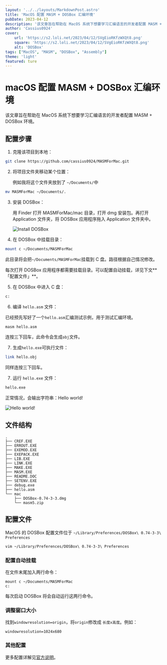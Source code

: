 ```yaml
---
layout: '../../layouts/MarkdownPost.astro'
title: 'MacOS 配置 MASM + DOSBox 汇编环境'
pubDate: 2023-04-12
description: '该文章旨在帮助在 MacOS 系统下想要学习汇编语言的开发者配置 MASM + DOSBox 环境。'
author: 'Cassius0924'
cover:
    url: 'https://s2.loli.net/2023/04/12/SVgEioRKfzWXQt8.png'
    square: 'https://s2.loli.net/2023/04/12/SVgEioRKfzWXQt8.png'
    alt: 'DOSBox'
tags: ["MacOS", "MASM", "DOSBox", "Assembly"]
theme: 'light'
featured: ture
---
```


# macOS 配置 MASM + DOSBox 汇编环境

该文章旨在帮助在 MacOS 系统下想要学习汇编语言的开发者配置 MASM + DOSBox 环境。

## 配置步骤

1. 克隆该项目到本地：

```bash
git clone https://github.com/cassius0924/MASMForMac.git
```

2. 将项目文件夹移动某个位置：

   例如我将这个文件夹放到了 `~/Documents/`中

```bash
mv MASMForMac ~/Documents/.
```

3. 安装 DOSBox：

   用 Finder 打开 MASMForMac/mac 目录，打开 dmg 安装包。再打开 Application 文件夹，将 DOSBox 应用程序拖入 Application 文件夹中。

   ![Install DOSBox](https://s2.loli.net/2023/04/12/VFnbHXMK2WDEJ49.png)

4. 在 DOSBox 中挂载目录：

```bash
mount c ~/Documents/MASMForMac
```

此目录将会把`~/Documents/MASMForMac`挂载到 C 盘。路径根据自己情况修改。

每次打开 DOSBox 应用程序都需要挂载目录。可以配置自动挂载，详见下文**「配置文件」**。

5. 在 DOSBox 中进入 C 盘：

```bash
c:
```

6. 编译 `hello.asm` 文件：

已经预先写好了一个`hello.asm`汇编测试示例，用于测试汇编环境。

```bash
masm hello.asm
```

连按三下回车，此命令会生成`obj`文件。

7. 生成`hello.exe`可执行文件：

```bash
link hello.obj
```

同样连按三下回车。

7. 运行 `hello.exe` 文件：

```bash
hello.exe
```

正常情况，会输出字符串：Hello world!

![Hello world!](https://s2.loli.net/2023/04/12/MFtVCEZekNRgSIQ.png)

## 文件结构

```
.
├── CREF.EXE
├── ERROUT.EXE
├── EXEMOD.EXE
├── EXEPACK.EXE
├── LIB.EXE
├── LINK.EXE
├── MAKE.EXE
├── MASM.EXE
├── README.DOC
├── SETENV.EXE
├── debug.exe
├── hello.asm
└── mac
    ├── DOSBox-0.74-3-3.dmg
    └── masm5.zip
```

## 配置文件

MacOS 的 DOSBox 配置文件位于 `~/Library/Preferences/DOSBox\ 0.74-3-3\ Preferences`

```bash
vim ~/Library/Preferences/DOSBox\ 0.74-3-3\ Preferences
```

### 配置自动挂载

在文件末尾加入两行命令：

```
mount c ~/Documents/MASMForMac
c:
```

每次启动 DOSBox 将会自动运行这两行命令。

### 调整窗口大小

找到`windowresolution=origin`，将`origin`修改成 `长度x高度`。例如：

```
windowresolution=1024x680
```

### 其他配置

更多配置详解见[官方说明](https://www.dosbox.com/wiki/Dosbox.conf#Mac_OS_X)。

